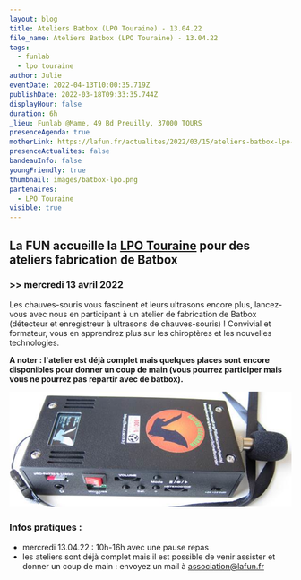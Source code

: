```yaml
---
layout: blog
title: Ateliers Batbox (LPO Touraine) - 13.04.22
file_name: Ateliers Batbox (LPO Touraine) - 13.04.22
tags:
  - funlab
  - lpo touraine
author: Julie
eventDate: 2022-04-13T10:00:35.719Z
publishDate: 2022-03-18T09:33:35.744Z
displayHour: false
duration: 6h
_lieu: Funlab @Mame, 49 Bd Preuilly, 37000 TOURS
presenceAgenda: true
motherLink: https://lafun.fr/actualites/2022/03/15/ateliers-batbox-lpo-touraine/
presenceActualites: false
bandeauInfo: false
youngFriendly: true
thumbnail: images/batbox-lpo.png
partenaires:
  - LPO Touraine
visible: true
---
```

## La FUN accueille la [LPO Touraine](https://www.lpotouraine.fr/) pour des ateliers fabrication de Batbox

### >> mercredi 13 avril 2022

Les chauves-souris vous fascinent et leurs ultrasons encore plus, lancez-vous avec nous en participant à un atelier de fabrication de Batbox (détecteur et enregistreur à ultrasons de chauves-souris) !
Convivial et formateur, vous en apprendrez plus sur les chiroptères et les nouvelles technologies.

**A noter : l'atelier est déjà complet mais quelques places sont encore disponibles pour donner un coup de main (vous pourrez participer mais vous ne pourrez pas repartir avec de batbox).**

![](images/batbox-lpo.png)

### Infos pratiques :

* mercredi 13.04.22 : 10h-16h avec une pause repas
* les ateliers sont déjà complet mais il est possible de venir assister et donner un coup de main : envoyez un mail à association@lafun.fr